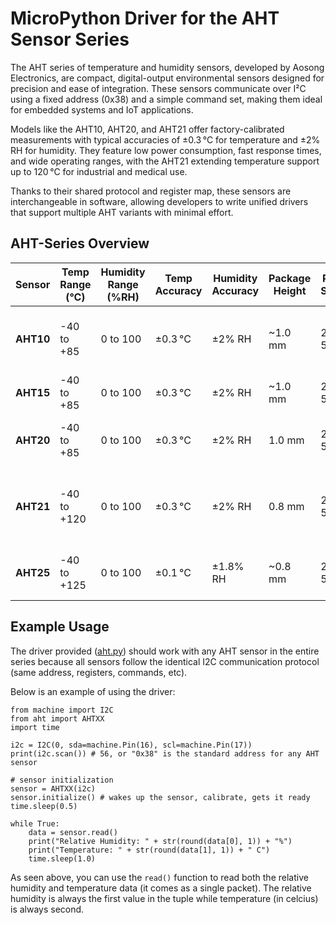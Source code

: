 # MicroPython Driver for the AHT Sensor Series
The AHT series of temperature and humidity sensors, developed by Aosong Electronics, are compact, digital-output environmental sensors designed for precision and ease of integration. These sensors communicate over I²C using a fixed address (0x38) and a simple command set, making them ideal for embedded systems and IoT applications.

Models like the AHT10, AHT20, and AHT21 offer factory-calibrated measurements with typical accuracies of ±0.3 °C for temperature and ±2% RH for humidity. They feature low power consumption, fast response times, and wide operating ranges, with the AHT21 extending temperature support up to 120 °C for industrial and medical use.

Thanks to their shared protocol and register map, these sensors are interchangeable in software, allowing developers to write unified drivers that support multiple AHT variants with minimal effort.

## AHT-Series Overview
| Sensor   | Temp Range (°C) | Humidity Range (%RH) | Temp Accuracy | Humidity Accuracy | Package Height | Power Supply | Common Applications |
|----------|------------------|------------------------|----------------|--------------------|----------------|---------------|----------------------|
| **AHT10** | -40 to +85       | 0 to 100               | ±0.3 °C        | ±2% RH             | ~1.0 mm        | 2.0–5.5V      | Home automation, weather stations, HVAC |
| **AHT15** | -40 to +85       | 0 to 100               | ±0.3 °C        | ±2% RH             | ~1.0 mm        | 2.0–5.5V      | Similar to AHT10, less common |
| **AHT20** | -40 to +85       | 0 to 100               | ±0.3 °C        | ±2% RH             | 1.0 mm         | 2.0–5.5V      | IoT, industrial monitoring, consumer electronics |
| **AHT21** | -40 to +120      | 0 to 100               | ±0.3 °C        | ±2% RH             | 0.8 mm         | 2.0–5.5V      | Medical devices, harsh environments, smart agriculture |
| **AHT25** | -40 to +125      | 0 to 100               | ±0.1 °C        | ±1.8% RH           | ~0.8 mm        | 2.0–5.5V      | High-precision industrial and scientific use |

## Example Usage
The driver provided ([aht.py](./aht.py)) should work with any AHT sensor in the entire series because all sensors follow the identical I2C communication protocol (same address, registers, commands, etc).

Below is an example of using the driver:

```
from machine import I2C
from aht import AHTXX
import time

i2c = I2C(0, sda=machine.Pin(16), scl=machine.Pin(17))
print(i2c.scan()) # 56, or "0x38" is the standard address for any AHT sensor

# sensor initialization
sensor = AHTXX(i2c)
sensor.initialize() # wakes up the sensor, calibrate, gets it ready
time.sleep(0.5)

while True:
    data = sensor.read()
    print("Relative Humidity: " + str(round(data[0], 1)) + "%")
    print("Temperature: " + str(round(data[1], 1)) + " C")
    time.sleep(1.0)

```

As seen above, you can use the `read()` function to read both the relative humidity and temperature data (it comes as a single packet). The relative humidity is always the first value in the tuple while temperature (in celcius) is always second.